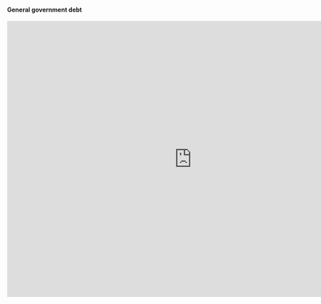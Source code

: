 #### General government debt
<iframe src="https://data.oecd.org/chart/5OWa" width="860" height="645" style="border: 0" mozallowfullscreen="true" webkitallowfullscreen="true" allowfullscreen="true"><a href="https://data.oecd.org/chart/5OWa" target="_blank">OECD Chart: General government debt, Total, % of GDP, Annual, 2015</a></iframe>
